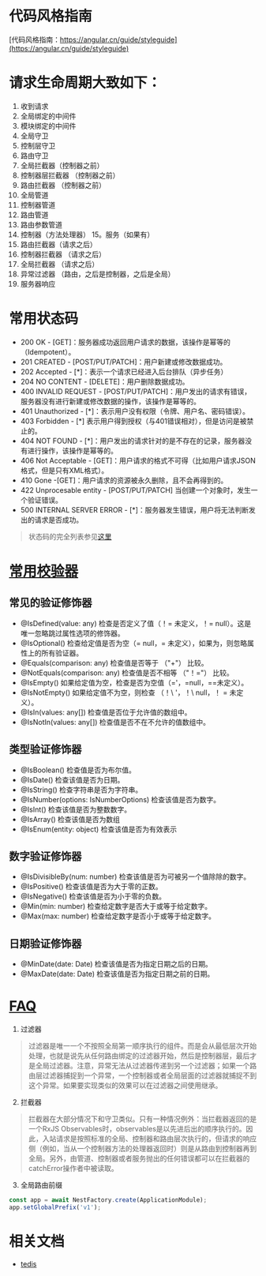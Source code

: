 # 代码风格指南

[代码风格指南：https://angular.cn/guide/styleguide](https://angular.cn/guide/styleguide)

# 请求生命周期大致如下：

1. 收到请求
2. 全局绑定的中间件
3. 模块绑定的中间件
4. 全局守卫
5. 控制层守卫
6. 路由守卫
7. 全局拦截器（控制器之前）
8. 控制器层拦截器 （控制器之前）
9. 路由拦截器 （控制器之前）
10. 全局管道
11. 控制器管道
12. 路由管道
13. 路由参数管道
14. 控制器（方法处理器） 15。服务（如果有）
15. 路由拦截器（请求之后）
16. 控制器拦截器 （请求之后）
17. 全局拦截器 （请求之后）
18. 异常过滤器 （路由，之后是控制器，之后是全局）
19. 服务器响应


# 常用状态码

* 200 OK - [GET]：服务器成功返回用户请求的数据，该操作是幂等的（Idempotent）。
* 201 CREATED - [POST/PUT/PATCH]：用户新建或修改数据成功。
* 202 Accepted - [*]：表示一个请求已经进入后台排队（异步任务）
* 204 NO CONTENT - [DELETE]：用户删除数据成功。
* 400 INVALID REQUEST - [POST/PUT/PATCH]：用户发出的请求有错误，服务器没有进行新建或修改数据的操作，该操作是幂等的。
* 401 Unauthorized - [*]：表示用户没有权限（令牌、用户名、密码错误）。
* 403 Forbidden - [*] 表示用户得到授权（与401错误相对），但是访问是被禁止的。
* 404 NOT FOUND - [*]：用户发出的请求针对的是不存在的记录，服务器没有进行操作，该操作是幂等的。
* 406 Not Acceptable - [GET]：用户请求的格式不可得（比如用户请求JSON格式，但是只有XML格式）。
* 410 Gone -[GET]：用户请求的资源被永久删除，且不会再得到的。
* 422 Unprocesable entity - [POST/PUT/PATCH] 当创建一个对象时，发生一个验证错误。
* 500 INTERNAL SERVER ERROR - [*]：服务器发生错误，用户将无法判断发出的请求是否成功。

> 状态码的完全列表参见[这里](https://www.w3.org/Protocols/rfc2616/rfc2616-sec10.html)

# [常用校验器](https://github.com/typestack/class-validator#validation-decorators)

## 常见的验证修饰器
* @IsDefined(value: any)	检查是否定义了值（！= 未定义，！= null）。这是唯一忽略跳过属性选项的修饰器。
* @IsOptional()	检查给定值是否为空（= null，= 未定义），如果为，则忽略属性上的所有验证器。
* @Equals(comparison: any)	检查值是否等于 （"+"） 比较。
* @NotEquals(comparison: any)	检查值是否不相等 （"！="） 比较。
* @IsEmpty()	如果给定值为空，检查是否为空值（='，=null，==未定义）。
* @IsNotEmpty()	如果给定值不为空，则检查 （！\ '，！\ null，！ = 未定义）。
* @IsIn(values: any[])	检查值是否位于允许值的数组中。
* @IsNotIn(values: any[])	检查值是否不在不允许的值数组中。

## 类型验证修饰器
* @IsBoolean()	检查值是否为布尔值。
* @IsDate()	检查该值是否为日期。
* @IsString()	检查字符串是否为字符串。
* @IsNumber(options: IsNumberOptions)	检查该值是否为数字。
* @IsInt()	检查该值是否为整数数字。
* @IsArray()	检查该值是否为数组
* @IsEnum(entity: object)	检查该值是否为有效表示

## 数字验证修饰器	
* @IsDivisibleBy(num: number)	检查该值是否为可被另一个值除除的数字。
* @IsPositive()	检查该值是否为大于零的正数。
* @IsNegative()	检查该值是否为小于零的负数。
* @Min(min: number)	检查给定数字是否大于或等于给定数字。
* @Max(max: number)	检查给定数字是否小于或等于给定数字。

## 日期验证修饰器	
* @MinDate(date: Date)	检查该值是否为指定日期之后的日期。
* @MaxDate(date: Date)	检查该值是否为指定日期之前的日期。


# [FAQ](https://docs.nestjs.cn/7/faq)

1. 过滤器
> 过滤器是唯一一个不按照全局第一顺序执行的组件。而是会从最低层次开始处理，也就是说先从任何路由绑定的过滤器开始，然后是控制器层，最后才是全局过滤器。注意，异常无法从过滤器传递到另一个过滤器；如果一个路由层过滤器捕捉到一个异常，一个控制器或者全局层面的过滤器就捕捉不到这个异常。如果要实现类似的效果可以在过滤器之间使用继承。

2. 拦截器

> 拦截器在大部分情况下和守卫类似。只有一种情况例外：当拦截器返回的是一个RxJS Observables时，observables是以先进后出的顺序执行的。因此，入站请求是按照标准的全局、控制器和路由层次执行的，但请求的响应侧（例如，当从一个控制器方法的处理器返回时）则是从路由到控制器再到全局。另外，由管道、控制器或者服务抛出的任何错误都可以在拦截器的catchError操作者中被读取。

3. 全局路由前缀

```javascript
const app = await NestFactory.create(ApplicationModule);
app.setGlobalPrefix('v1');
```

# 相关文档

* [tedis](https://tedis.silkjs.org/zh/guide/)
